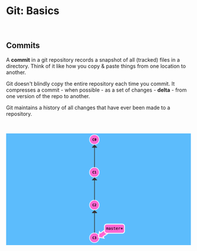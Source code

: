# Git: Basics

</br>

## Commits

A **commit** in a git repository records a snapshot of all (tracked) files in a directory. Think of it like how you copy & paste things from one location to another.

Git doesn't blindly copy the entire repository each time you commit. It compresses a commit - when possible - as a set of changes - **delta** - from one version of the repo to another.

Git maintains a history of all changes that have ever been made to a repository.

</br>

![commit chain](../public/commit-chain.png)

</br>
